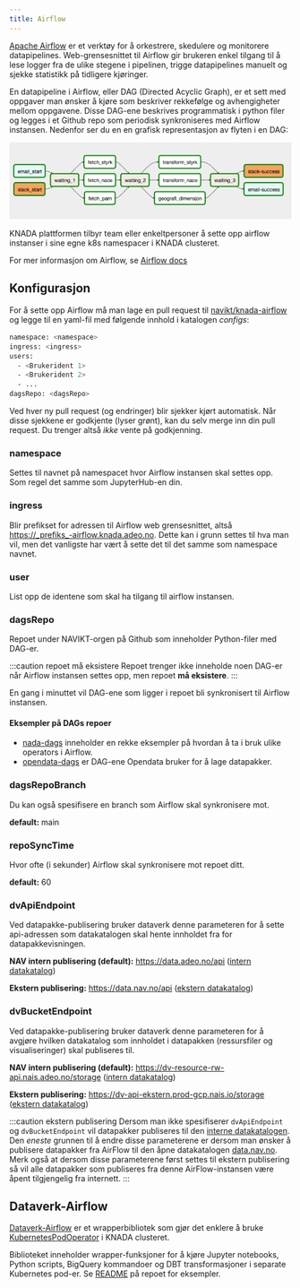 ```yaml
---
title: Airflow
---
```


[Apache Airflow](https://airflow.apache.org/docs/apache-airflow/stable/index.html) er et verktøy for å orkestrere,
skedulere og monitorere datapipelines. Web-grensesnittet til Airflow gir brukeren enkel tilgang til å lese logger fra
de ulike stegene i pipelinen, trigge datapipelines manuelt og sjekke statistikk på tidligere kjøringer.

En datapipeline i Airflow, eller DAG (Directed Acyclic Graph), er et sett med oppgaver man ønsker å kjøre som beskriver
rekkefølge og avhengigheter mellom oppgavene. Disse DAG-ene beskrives programmatisk i python filer og legges i et Github
repo som periodisk synkroniseres med Airflow instansen. Nedenfor ser du en en grafisk representasjon av flyten i en DAG:

![Flyten i en Airflow DAG](/img/dag-eksempel.png)

KNADA plattformen tilbyr team eller enkeltpersoner å sette opp airflow instanser i sine egne k8s namespacer i
KNADA clusteret.

For mer informasjon om Airflow, se [Airflow docs](https://airflow.apache.org/docs/apache-airflow/stable/index.html)

## Konfigurasjon
For å sette opp Airflow må man lage en pull request til [navikt/knada-airflow](https://github.com/navikt/knada-airflow)
og legge til en yaml-fil med følgende innhold i katalogen _configs_:

````bash
namespace: <namespace>
ingress: <ingress>
users:
  - <Brukerident 1>
  - <Brukerident 2>
  - ...
dagsRepo: <dagsRepo>
````

Ved hver ny pull request (og endringer) blir sjekker kjørt automatisk.
Når disse sjekkene er godkjente (lyser grønt), kan du selv merge inn din pull request.
Du trenger altså _ikke_ vente på godkjenning.

### namespace
Settes til navnet på namespacet hvor Airflow instansen skal settes opp. Som regel det samme som JupyterHub-en din.

### ingress
Blir prefikset for adressen til Airflow web grensesnittet, altså https://_prefiks_-airflow.knada.adeo.no. Dette
kan i grunn settes til hva man vil, men det vanligste har vært å sette det til det samme som namespace navnet.

### user
List opp de identene som skal ha tilgang til airflow instansen.

### dagsRepo
Repoet under NAVIKT-orgen på Github som inneholder Python-filer med DAG-er.

:::caution repoet må eksistere
Repoet trenger ikke inneholde noen DAG-er når Airflow instansen settes opp, men repoet **må eksistere**.
:::

En gang i minuttet vil DAG-ene som ligger i repoet bli synkronisert til Airflow instansen.

#### Eksempler på DAGs repoer
- [nada-dags](https://github.com/navikt/nada-dags) inneholder en rekke eksempler på hvordan å ta i bruk ulike operators i Airflow.
- [opendata-dags](https://github.com/navikt/opendata-dags) er DAG-ene Opendata bruker for å lage datapakker.

### dagsRepoBranch
Du kan også spesifisere en branch som Airflow skal synkronisere mot.

**default:** main

### repoSyncTime
Hvor ofte (i sekunder) Airflow skal synkronisere mot repoet ditt.

**default:** 60

### dvApiEndpoint
Ved datapakke-publisering bruker dataverk denne parameteren for å sette api-adressen som datakatalogen skal hente
innholdet fra for datapakkevisningen.

**NAV intern publisering (default):** https://data.adeo.no/api ([intern datakatalog](../finn-data/datakatalog#internal-datacatalog-nav-only))

**Ekstern publisering:** https://data.nav.no/api ([ekstern datakatalog](../finn-data/datakatalog#public-datacatalog))


### dvBucketEndpoint
Ved datapakke-publisering bruker dataverk denne parameteren for å avgjøre hvilken datakatalog som innholdet i 
datapakken (ressursfiler og visualiseringer) skal publiseres til.

**NAV intern publisering (default):** https://dv-resource-rw-api.nais.adeo.no/storage ([intern datakatalog](../finn-data/datakatalog#internal-datacatalog-nav-only))

**Ekstern publisering:** https://dv-api-ekstern.prod-gcp.nais.io/storage ([ekstern datakatalog](../finn-data/datakatalog#public-datacatalog))

:::caution ekstern publisering
Dersom man ikke spesifiserer `dvApiEndpoint` og `dvBucketEndpoint` vil datapakker publiseres til den 
[interne datakatalogen](../finn-data/datakatalog#internal-datakatalog-nav-only). Den *eneste* grunnen til å endre disse parameterene er dersom man ønsker å publisere 
datapakker fra AirFlow til den åpne datakatalogen [data.nav.no](../finn-data/datakatalog#public-datacatalog). 
Merk også at dersom disse parameterene først settes til ekstern publisering så vil alle datapakker som publiseres fra denne AirFlow-instansen være 
åpent tilgjengelig fra internett.
:::

## Dataverk-Airflow
[Dataverk-Airflow](https://github.com/navikt/dataverk-airflow) er et wrapperbibliotek som gjør det enklere å
bruke [KubernetesPodOperator](https://airflow.apache.org/docs/apache-airflow/stable/kubernetes.html) i KNADA clusteret.

Biblioteket inneholder wrapper-funksjoner for å kjøre Jupyter notebooks, Python scripts, BigQuery kommandoer og
DBT transformasjoner i separate Kubernetes pod-er. Se [README](https://github.com/navikt/dataverk-airflow/blob/master/README.md)
på repoet for eksempler.
